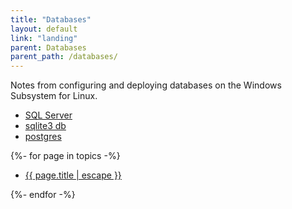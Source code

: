 ```yaml
---
title: "Databases"
layout: default
link: "landing"
parent: Databases
parent_path: /databases/
---
```

Notes from configuring and deploying databases on the Windows Subsystem for Linux.

* [SQL Server](sql-server.html)
* [sqlite3 db](sqlite.html)
* [postgres](postgres.html)


{%- for page in topics -%}
  <ul>
    <li>
      <a class="post-link" href="{{ page.url | relative_url }}">
        {{ page.title | escape }}
      </a>
    </li>
  </ul>
{%- endfor -%}